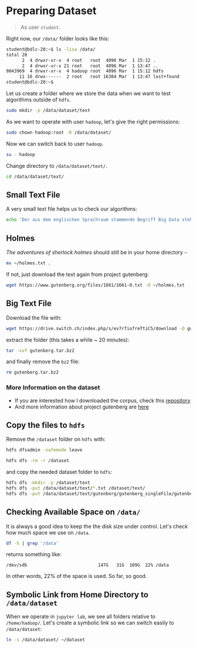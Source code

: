 # Preparing Dataset

> As user `student`.

Right now, our `/data/` folder looks like this:

```bash
student@bdlc-20:~$ ls -lisa /data/
total 28
      2  4 drwxr-xr-x  4 root   root  4096 Mar  1 15:12 .
      2  4 drwxr-xr-x 21 root   root  4096 Mar  1 13:47 ..
9043969  4 drwxr-xr-x  4 hadoop root  4096 Mar  1 15:12 hdfs
     11 16 drwx------  2 root   root 16384 Mar  1 13:47 lost+found
student@bdlc-20:~$
```

Let us create a folder where we store the data when we want to test algorithms outside of `hdfs`.

```bash
sudo mkdir -p /data/dataset/text
```

As we want to operate with user `hadoop`, let's give the right permissions:

```bash
sudo chown hadoop:root -R /data/dataset/
```

Now we can switch back to user `hadoop`.

```bash
su - hadoop
```

Change directory to `/data/dataset/text/`.

```bash
cd /data/dataset/text/
```

## Small Text File

A very small text file helps us to check our algorithms:

```bash
echo 'Der aus dem englischen Sprachraum stammende Begriff Big Data steht in engem Zusammenhang mit dem umfassenden Prozess der Datafizierung und bezeichnet Datenmengen, welche beispielsweise zu gross, zu komplex, zu schnelllebig oder zu schwach strukturiert sind, um sie mit manuellen und herkömmlichen Methoden der Datenverarbeitung auszuwerten.' >> small.txt
```

## Holmes

*The adventures of sherlock holmes* should still be in your home directory `~`

```bash
mv ~/holmes.txt .
```

If not, just download the text again from project gutenberg:

```bash
wget https://www.gutenberg.org/files/1661/1661-0.txt -O ~/holmes.txt
```

## Big Text File

Download the file with:

```bash
wget https://drive.switch.ch/index.php/s/ev7rTiofreTtiC5/download -O gutenberg.tar.bz2
```

extract the folder (this takes a while ~ 20 minutes):

```bash
tar -xvf gutenberg.tar.bz2
```

and finally remove the `bz2` file:

```bash
rm gutenberg.tar.bz2
```

### More Information on the dataset

- If you are interested how I downloaded the corpus, check this [repository](https://github.com/pgcorpus/gutenberg)
- And more information about project gutenberg are [here](https://www.gutenberg.org)

## Copy the files to `hdfs`

Remove the `/dataset` folder on `hdfs` with:

```bash
hdfs dfsadmin -safemode leave
```

```bash
hdfs dfs -rm -r /dataset
```

and copy the needed dataset folder to `hdfs`:

```bash
hdfs dfs -mkdir -p /dataset/text
hdfs dfs -put /data/dataset/text/*.txt /dataset/text/
hdfs dfs -put /data/dataset/text/gutenberg/gutenberg_singleFile/gutenberg_all.txt /dataset/text/
```

## Checking Available Space on `/data/`

It is always a good idea to keep the the disk size under control.
Let's check how much space we use on `/data`.

```bash
df -h | grep '/data'
```

returns something like:

```text
/dev/sdb                           147G   31G  109G  22% /data
```

In other words, 22% of the space is used. So far, so good.

## Symbolic Link from Home Directory to `/data/dataset`

When we operate in `jupyter lab`, we see all folders relative to `/home/hadoop/`. Let's create a symbolic link so we can switch easily to `/data/dataset`:

```bash
ln -s /data/dataset/ ~/dataset
```

